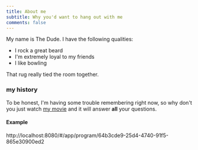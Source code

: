 ```yaml
---
title: About me
subtitle: Why you'd want to hang out with me
comments: false
---
```


My name is The Dude. I have the following qualities:

- I rock a great beard
- I'm extremely loyal to my friends
- I like bowling

That rug really tied the room together.

### my history

To be honest, I'm having some trouble remembering right now, so why don't you
just watch [my movie](https://en.wikipedia.org/wiki/The_Big_Lebowski) and it
will answer **all** your questions.

#### Example
http://localhost:8080/#/app/program/64b3cde9-25d4-4740-91f5-865e30900ed2
